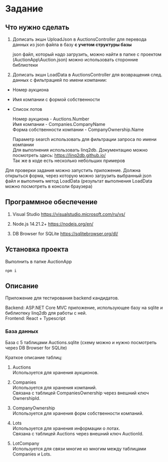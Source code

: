 # Задание

## Что нужно сделать

1) Дописать экшн UploadJson в AuctionsController для перевода данных из json файла в базу **с учетом структуры базы**

   json файл, который надо загрузить, можно найти в папке с проектом (AuctionApp\Auction.json)
   можно использовать сторонние библиотеки

2) Дописать экшн LoadData в AuctionsController для возвращения след. данных с фильтрацией по имени компании:
- Номер аукциона
- Имя компании с формой собственности
- Список лотов

   Номер аукциона - Auctions.Number\
   Имя компании - Companies.CompanyName\
   Форма собственности компании - CompanyOwnership.Name

   Параметр search использовать для фильтрации запроса по имени компании\
   Для выполнения использовать linq2db. Документацию можно посмотреть здесь:
   https://linq2db.github.io/ \
   Так же в коде есть несколько небольших примеров

Для проверки задания можно запустить приложение. Должна открыться форма, через которую можно загрузить выбранный json файл и выполнить метод LoadData (результат выполнения LoadData можно посмотреть в консоли браузера) 

## Программное обеспечение

1) Visual Studio
https://visualstudio.microsoft.com/ru/vs/

2) Node.js 14.21.2+
https://nodejs.org/en/

3) DB Browser for SQLite
https://sqlitebrowser.org/dl/

## Установка проекта

Выполнить в папке AuctionApp
```
npm i
```

## Описание

Приложение для тестирования backend кандидатов.

Backend: ASP.NET Core MVC приложение, использующее базу на sqlite и библиотеку linq2db для работы с ней.\
Frontend: React + Typescript
 
### База данных

База с 5 таблицами Auctions.sqlite (схему можно и нужно посмотреть через DB Browser for SQLite)

Краткое описание таблиц:

1) Auctions\
Используется для хранения аукционов.

2) Companies\
Используется для хранения компаний.\
Связана с таблицей CompaniesOwnership через внешний ключ OwnershipId.

3) CompanyOwnership\
Используется для хранения форм собственности компаний.

4) Lots\
Используется для хранения информации о лотах.\
Связана с таблицей Auctions через внешний ключ AuctionId.

5) LotCompany\
Используется для связи многие ко многим между таблицами Companies и Lots.
